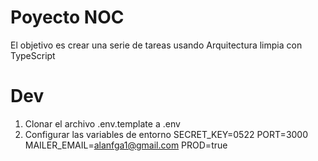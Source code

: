 # Poyecto NOC

El objetivo es crear una serie de tareas usando Arquitectura limpia con TypeScript

# Dev

1. Clonar el archivo .env.template a .env
2. Configurar las variables de entorno 
        SECRET_KEY=0522
        PORT=3000
        MAILER_EMAIL=alanfga1@gmail.com
        PROD=true

